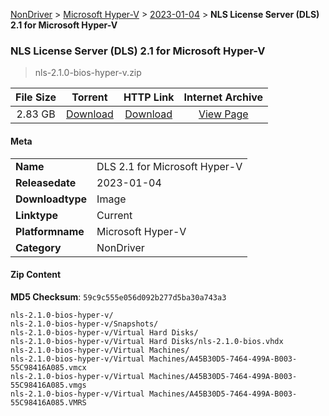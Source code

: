 
[NonDriver](/README.md)  >  [Microsoft Hyper-V](/index/NonDriver/Microsoft_Hyper-V.md)  >  [2023-01-04](/index/NonDriver/Microsoft_Hyper-V/2023-01-04.md)  >  **NLS License Server (DLS) 2.1 for Microsoft Hyper-V**


###    NLS License Server (DLS) 2.1 for Microsoft Hyper-V

> nls-2.1.0-bios-hyper-v.zip   


| **File Size** | **Torrent**  | **HTTP Link** | **Internet Archive** |
|:-------------:|:------------:|:-------------:|:--------------------:|
| 2.83 GB |  [Download](https://archive.org/download/nvgpu_nls-2.1.0-bios-hyper-v.zip/nvgpu_nls-2.1.0-bios-hyper-v.zip_archive.torrent)       | [Download](https://archive.org/compress/nvgpu_nls-2.1.0-bios-hyper-v.zip) | [View Page](https://archive.org/details/nvgpu_nls-2.1.0-bios-hyper-v.zip)       |

#### Meta

<table>
<tr><td><strong>Name</strong></td><td>DLS 2.1 for Microsoft Hyper-V</td></tr>
<tr><td><strong>Releasedate</strong></td><td>2023-01-04</td></tr>
<tr><td><strong>Downloadtype</strong></td><td>Image</td></tr>
<tr><td><strong>Linktype</strong></td><td>Current</td></tr>
<tr><td><strong>Platformname</strong></td><td>Microsoft Hyper-V</td></tr>
<tr><td><strong>Category</strong></td><td>NonDriver</td></tr>
</table>

#### Zip Content

**MD5 Checksum**: `59c9c555e056d092b277d5ba30a743a3`

```text
nls-2.1.0-bios-hyper-v/
nls-2.1.0-bios-hyper-v/Snapshots/
nls-2.1.0-bios-hyper-v/Virtual Hard Disks/
nls-2.1.0-bios-hyper-v/Virtual Hard Disks/nls-2.1.0-bios.vhdx
nls-2.1.0-bios-hyper-v/Virtual Machines/
nls-2.1.0-bios-hyper-v/Virtual Machines/A45B30D5-7464-499A-B003-55C98416A085.vmcx
nls-2.1.0-bios-hyper-v/Virtual Machines/A45B30D5-7464-499A-B003-55C98416A085.vmgs
nls-2.1.0-bios-hyper-v/Virtual Machines/A45B30D5-7464-499A-B003-55C98416A085.VMRS
```